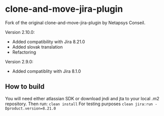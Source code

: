 # clone-and-move-jira-plugin
Fork of the original clone-and-move-jira-plugin by Netapsys Conseil.

Version 2.10.0:
 - Added compatibility with Jira 8.21.0
 - Added slovak translation
 - Refactoring

Version 2.9.0:
 - Added compatiblity with Jira 8.1.0

## How to build
You will need either atlassian SDK or download jndi and jta to your local .m2 repository. Then run:
`clean install`
For testing purposes
`clean jira:run -Dproduct.version=8.21.0`
